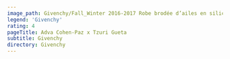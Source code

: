 ```yaml
---
image_path: Givenchy/Fall_Winter 2016-2017 Robe brodée d’ailes en silicone Noir brillant.jpg
legend: 'Givenchy'
rating: 4
pageTitle: Adva Cohen-Paz x Tzuri Gueta
subtitle: Givenchy
directory: Givenchy
---
```

